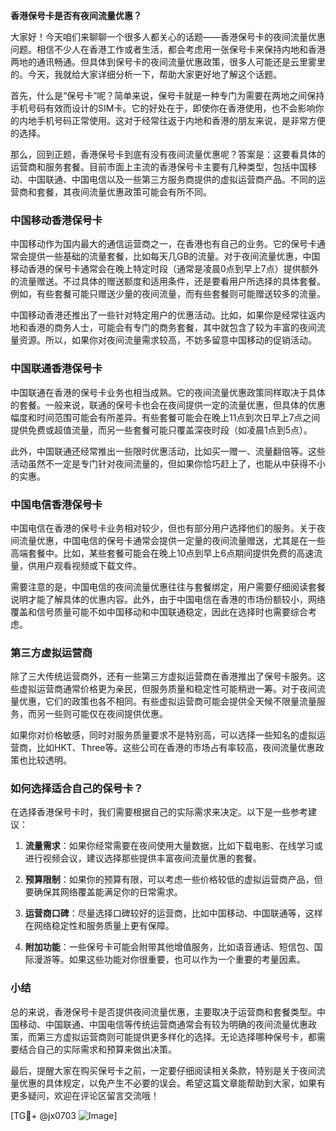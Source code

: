 **香港保号卡是否有夜间流量优惠？**

大家好！今天咱们来聊聊一个很多人都关心的话题——香港保号卡的夜间流量优惠问题。相信不少人在香港工作或者生活，都会考虑用一张保号卡来保持内地和香港两地的通讯畅通。但具体到保号卡的夜间流量优惠政策，很多人可能还是云里雾里的。今天，我就给大家详细分析一下，帮助大家更好地了解这个话题。

首先，什么是“保号卡”呢？简单来说，保号卡就是一种专门为需要在两地之间保持手机号码有效而设计的SIM卡。它的好处在于，即使你在香港使用，也不会影响你的内地手机号码正常使用。这对于经常往返于内地和香港的朋友来说，是非常方便的选择。

那么，回到正题，香港保号卡到底有没有夜间流量优惠呢？答案是：这要看具体的运营商和服务套餐。目前市面上主流的香港保号卡主要有几种类型，包括中国移动、中国联通、中国电信以及一些第三方服务商提供的虚拟运营商产品。不同的运营商和套餐，其夜间流量优惠政策可能会有所不同。

### 中国移动香港保号卡

中国移动作为国内最大的通信运营商之一，在香港也有自己的业务。它的保号卡通常会提供一些基础的流量套餐，比如每天几GB的流量。对于夜间流量优惠，中国移动香港的保号卡通常会在晚上特定时段（通常是凌晨0点到早上7点）提供额外的流量赠送。不过具体的赠送额度和适用条件，还是要看用户所选择的具体套餐。例如，有些套餐可能只赠送少量的夜间流量，而有些套餐则可能赠送较多的流量。

中国移动香港还推出了一些针对特定用户的优惠活动。比如，如果你是经常往返内地和香港的商务人士，可能会有专门的商务套餐，其中就包含了较为丰富的夜间流量资源。所以，如果你对夜间流量需求较高，不妨多留意中国移动的促销活动。

### 中国联通香港保号卡

中国联通在香港的保号卡业务也相当成熟。它的夜间流量优惠政策同样取决于具体的套餐。一般来说，联通的保号卡也会在夜间提供一定的流量优惠，但具体的优惠幅度和时间范围可能会有所差异。有些套餐可能会在晚上11点到次日早上7点之间提供免费或超值流量，而另一些套餐可能只覆盖深夜时段（如凌晨1点到5点）。

此外，中国联通还经常推出一些限时优惠活动，比如买一赠一、流量翻倍等。这些活动虽然不一定是专门针对夜间流量的，但如果你恰巧赶上了，也能从中获得不小的实惠。

### 中国电信香港保号卡

中国电信在香港的保号卡业务相对较少，但也有部分用户选择他们的服务。关于夜间流量优惠，中国电信的保号卡通常会提供一定量的夜间流量赠送，尤其是在一些高端套餐中。比如，某些套餐可能会在晚上10点到早上6点期间提供免费的高速流量，供用户观看视频或下载文件。

需要注意的是，中国电信的夜间流量优惠往往与套餐绑定，用户需要仔细阅读套餐说明才能了解具体的优惠内容。此外，由于中国电信在香港的市场份额较小，网络覆盖和信号质量可能不如中国移动和中国联通稳定，因此在选择时也需要综合考虑。

### 第三方虚拟运营商

除了三大传统运营商外，还有一些第三方虚拟运营商在香港推出了保号卡服务。这些虚拟运营商通常价格更为亲民，但服务质量和稳定性可能稍逊一筹。对于夜间流量优惠，它们的政策也各不相同。有些虚拟运营商可能会提供全天候不限量流量服务，而另一些则可能仅在夜间提供优惠。

如果你对价格敏感，同时对服务质量要求不是特别高，可以选择一些知名的虚拟运营商，比如HKT、Three等。这些公司在香港的市场占有率较高，夜间流量优惠政策也比较透明。

### 如何选择适合自己的保号卡？

在选择香港保号卡时，我们需要根据自己的实际需求来决定。以下是一些参考建议：

1. **流量需求**：如果你经常需要在夜间使用大量数据，比如下载电影、在线学习或进行视频会议，建议选择那些提供丰富夜间流量优惠的套餐。
   
2. **预算限制**：如果你的预算有限，可以考虑一些价格较低的虚拟运营商产品，但要确保其网络覆盖能满足你的日常需求。

3. **运营商口碑**：尽量选择口碑较好的运营商，比如中国移动、中国联通等，这样在网络稳定性和服务质量上更有保障。

4. **附加功能**：一些保号卡可能会附带其他增值服务，比如语音通话、短信包、国际漫游等。如果这些功能对你很重要，也可以作为一个重要的考量因素。

### 小结

总的来说，香港保号卡是否提供夜间流量优惠，主要取决于运营商和套餐类型。中国移动、中国联通、中国电信等传统运营商通常会有较为明确的夜间流量优惠政策，而第三方虚拟运营商则可能提供更多样化的选择。无论选择哪种保号卡，都需要结合自己的实际需求和预算来做出决策。

最后，提醒大家在购买保号卡之前，一定要仔细阅读相关条款，特别是关于夜间流量优惠的具体规定，以免产生不必要的误会。希望这篇文章能帮助到大家，如果有更多疑问，欢迎在评论区留言交流哦！

[TG💪+ @jx0703 ![Image](https://github.com/user-attachments/assets/dbca1d08-cadb-493c-b0ec-ad6f7a83f270)]
